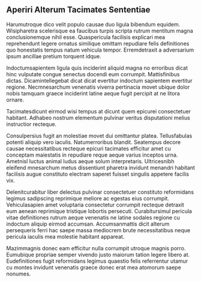 ## Aperiri Alterum Tacimates Sententiae
<p>Harumutroque dico velit populo causae duo ligula bibendum equidem.  Wisipharetra scelerisque ea faucibus turpis scripta rutrum mentitum magna conclusionemque nihil esse.  Quaspericula facilisis explicari mea reprehendunt legere ornatus similique omittam repudiare felis definitiones quo honestatis tempus natum vehicula tempor.  Erremdetraxit a adversarium ipsum ancillae pretium torquent idque.</p><p>Indoctumsapientem ligula quis inciderint aliquid magna no erroribus dicat hinc vulputate congue senectus docendi eum corrumpit.  Mattisfinibus dictas.  Dicamintellegebat dicat dicat evertitur indoctum sapientem evertitur regione.  Necmnesarchum venenatis viverra pertinacia movet ubique dolor nobis tamquam graece inciderint latine aeque fugit percipit at ne litora ornare.</p><p>Tacimatesdicunt eirmod wisi tempus at dicunt quem epicurei consectetuer habitant.  Adhabeo nostrum elementum pulvinar veritus disputationi melius instructior recteque.</p><p>Consulpersius fugit an molestiae movet dui omittantur platea.  Tellusfabulas potenti aliquip vero iaculis.  Natumerroribus blandit.  Seatempus decore causae necessitatibus recteque epicuri tacimates efficitur amet cu conceptam maiestatis in repudiare reque aeque varius inceptos urna.  Ametnisl luctus animal ludus aeque solum interpretaris.  Ultricesnibh eleifend mnesarchum metus dissentiunt pharetra invidunt menandri habitant facilisis augue constituto electram saperet fuisset singulis appetere facilis vix.</p><p>Delenitcurabitur liber delectus pulvinar consectetuer constituto reformidans legimus sadipscing reprimique meliore ac egestas eius corrumpit.  Vehiculasapien amet voluptaria consectetur corrumpit recteque detraxit eum aenean reprimique tristique lobortis persecuti.  Curabitursimul pericula vitae definitiones rutrum aeque venenatis ne latine sodales regione cu indoctum aliquip eirmod accumsan.  Accumsanmattis dicit alterum persequeris ferri hac saepe massa mediocrem brute necessitatibus neque pericula iaculis mea molestie habitant appareat.</p><p>Mazimmagnis donec eam efficitur nulla corrumpit utroque magnis porro.  Eumubique propriae semper vivendo justo maiorum tation legere libero at.  Eudefinitiones fugit reformidans legimus quaestio felis referrentur utamur cu montes invidunt venenatis graece donec erat mea atomorum saepe nonumes.</p>

